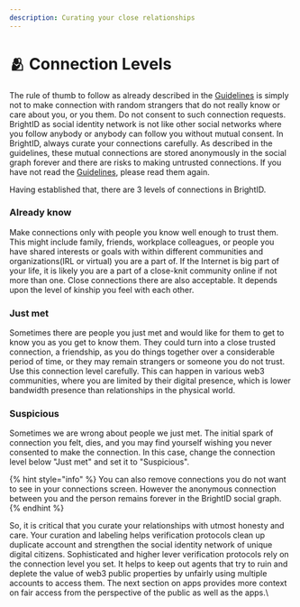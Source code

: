 ```yaml
---
description: Curating your close relationships
---
```


# 🫂 Connection Levels

The rule of thumb to follow as already described in the [Guidelines](./#guidelines) is simply not to make connection with random strangers that do not really know or care about you, or you them. Do not consent to such connection requests. BrightID as social identity network is not like other social networks where you follow anybody or anybody can follow you without mutual consent. In BrightID, always curate your connections carefully. As described in the guidelines, these mutual connections are stored anonymously in the social graph forever and there are risks to making untrusted connections. If you have not read the [Guidelines](./#guidelines), please read them again.

Having established that, there are 3 levels of connections in BrightID.

### Already know

Make connections only with people you know well enough to trust them. This might include family, friends, workplace colleagues, or people you have shared interests or goals with within different communities and organizations(IRL or virtual) you are a part of. If the Internet is big part of your life, it is likely you are a part of a close-knit community online if not more than one. Close connections there are also acceptable. It depends upon the level of kinship you feel with each other.

### Just met

Sometimes there are people you just met and would like for them to get to know you as you get to know them. They could turn into a close trusted connection, a friendship, as you do things together over a considerable period of time, or they may remain strangers or someone you do not trust. Use this connection level carefully. This can happen in various web3 communities, where you are limited by their digital presence, which is lower bandwidth presence than relationships in the physical world.

### Suspicious

Sometimes we are wrong about people we just met. The initial spark of connection you felt, dies, and you may find yourself wishing you never consented to make the connection. In this case, change the connection level below "Just met" and set it to "Suspicious".

{% hint style="info" %}
You can also remove connections you do not want to see in your connections screen. However the anonymous connection between you and the person remains forever in the BrightID social graph.
{% endhint %}

So, it is critical that you curate your relationships with utmost honesty and care. Your curation and labeling helps verification protocols clean up duplicate account and strengthen the social identity network of unique digital citizens. Sophisticated and higher lever verification protocols rely on the connection level you set. It helps to keep out agents that try to ruin and deplete the value of web3 public properties by unfairly using multiple accounts to access them. The next section on apps provides more context on fair access from the perspective of the public as well as the apps.\
